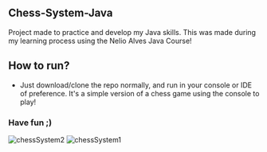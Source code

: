 ## Chess-System-Java

Project made to practice and develop my Java skills. This was made during my learning process using the Nelio Alves Java Course!

## How to run?

- Just download/clone the repo normally, and run in your console or IDE of preference. It's a simple version of a chess game using the console to play!

### Have fun ;)


![chessSystem2](https://github.com/marcelomnzs/chess-system-java/assets/62755939/2bfe2727-76f8-4fd9-bccb-09351b7beb0e)
![chessSystem1](https://github.com/marcelomnzs/chess-system-java/assets/62755939/8c1a26f4-49c0-4d70-9d90-1bc291b22300)
